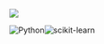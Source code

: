 ![](http://github-profile-summary-cards.vercel.app/api/cards/profile-details?username=dboyraz&theme=github_dark) 

 ![Python](https://img.shields.io/badge/python-3670A0?style=for-the-badge&logo=python&logoColor=ffdd54)![scikit-learn](https://img.shields.io/badge/scikit--learn-%23F7931E.svg?style=for-the-badge&logo=scikit-learn&logoColor=white)
